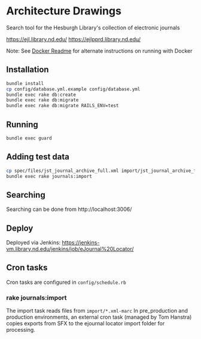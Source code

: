 # Architecture Drawings

Search tool for the Hesburgh Library's collection of electronic journals

https://ejl.library.nd.edu/
https://ejlpprd.library.nd.edu/

Note: See [Docker Readme](docker/README.md) for alternate instructions on running with Docker

## Installation

```sh
bundle install
cp config/database.yml.example config/database.yml
bundle exec rake db:create
bundle exec rake db:migrate
bundle exec rake db:migrate RAILS_ENV=test
```

## Running
```sh
bundle exec guard
```

## Adding test data
```sh
cp spec/files/jst_journal_archive_full.xml import/jst_journal_archive_full.xml-marc
bundle exec rake journals:import
```

## Searching

Searching can be done from http://localhost:3006/

## Deploy

Deployed via Jenkins: https://jenkins-vm.library.nd.edu/jenkins/job/eJournal%20Locator/

## Cron tasks

Cron tasks are configured in `config/schedule.rb`

### rake journals:import
The import task reads files from `import/*.xml-marc`
In pre_production and production environments, an external cron task (managed by Tom Hanstra) copies exports from SFX to the ejournal locator import folder for processing.
